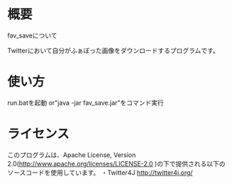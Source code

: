 # 概要

fav_saveについて

Twitterにおいて自分がふぁぼった画像をダウンロードするプログラムです。


# 使い方
run.batを起動 or"java -jar fav_save.jar"をコマンド実行

# ライセンス
このプログラムは、Apache License, Version 2.0(http://www.apache.org/licenses/LICENSE-2.0 )の下で提供される以下のソースコードを使用しています。
・Twitter4J http://twitter4j.org/ 




